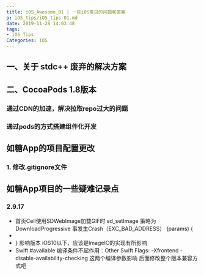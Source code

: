 ```yaml
---
title: iOS_Awesome_01 | 一些iOS常见的问题和答案
p: iOS_tips/iOS_tips-01.md
date: 2019-11-28 14:03:48
tags: 
- iOS_Tips
Categories: iOS
---
```


## 一、关于 stdc++ 废弃的解决方案

## 二、CocoaPods 1.8版本

### 通过CDN的加速，解决拉取repo过大的问题

### 通过pods的方式搭建组件化开发


## 如糖App的项目配置更改

### 1. 修改.gitignore文件

## 如糖App项目的一些疑难记录点

### 2.9.17
* 首页Cell使用SDWebImage加载GIF时 sd_setImage 策略为 DownloadProgressive 事发生Crash（EXC_BAD_ADDRESS） (params) {
*   
* }
影响版本 iOS10以下，应该是ImageIO的实现有所影响
* Swift #available 编译条件不起作用：Other Swift Flags: -Xfrontend -disable-availability-checking 这两个编译参数影响
后面修改整个版本兼容方式吧 


 